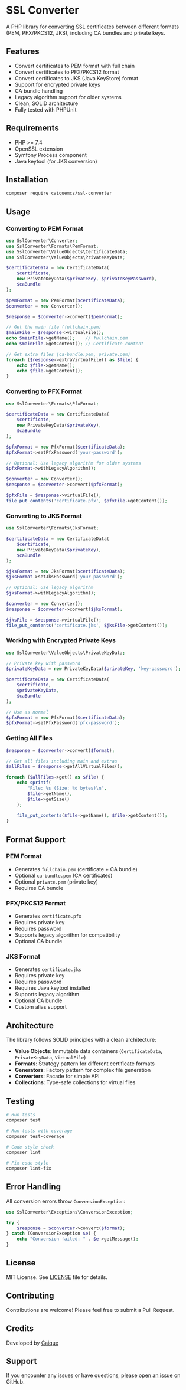 # SSL Converter

A PHP library for converting SSL certificates between different formats (PEM, PFX/PKCS12, JKS), including CA bundles and
private keys.

## Features

- Convert certificates to PEM format with full chain
- Convert certificates to PFX/PKCS12 format
- Convert certificates to JKS (Java KeyStore) format
- Support for encrypted private keys
- CA bundle handling
- Legacy algorithm support for older systems
- Clean, SOLID architecture
- Fully tested with PHPUnit

## Requirements

- PHP >= 7.4
- OpenSSL extension
- Symfony Process component
- Java keytool (for JKS conversion)

## Installation

```bash
composer require caiquemcz/ssl-converter
```

## Usage

### Converting to PEM Format

```php
use SslConverter\Converter;
use SslConverter\Formats\PemFormat;
use SslConverter\ValueObjects\CertificateData;
use SslConverter\ValueObjects\PrivateKeyData;

$certificateData = new CertificateData(
    $certificate,
    new PrivateKeyData($privateKey, $privateKeyPassword),
    $caBundle
);

$pemFormat = new PemFormat($certificateData);
$converter = new Converter();

$response = $converter->convert($pemFormat);

// Get the main file (fullchain.pem)
$mainFile = $response->virtualFile();
echo $mainFile->getName();    // fullchain.pem
echo $mainFile->getContent(); // Certificate content

// Get extra files (ca-bundle.pem, private.pem)
foreach ($response->extraVirtualFile() as $file) {
    echo $file->getName();
    echo $file->getContent();
}
```

### Converting to PFX Format

```php
use SslConverter\Formats\PfxFormat;

$certificateData = new CertificateData(
    $certificate,
    new PrivateKeyData($privateKey),
    $caBundle
);

$pfxFormat = new PfxFormat($certificateData);
$pfxFormat->setPfxPassword('your-password');

// Optional: Use legacy algorithm for older systems
$pfxFormat->withLegacyAlgorithm();

$converter = new Converter();
$response = $converter->convert($pfxFormat);

$pfxFile = $response->virtualFile();
file_put_contents('certificate.pfx', $pfxFile->getContent());
```

### Converting to JKS Format

```php
use SslConverter\Formats\JksFormat;

$certificateData = new CertificateData(
    $certificate,
    new PrivateKeyData($privateKey),
    $caBundle
);

$jksFormat = new JksFormat($certificateData);
$jksFormat->setJksPassword('your-password');

// Optional: Use legacy algorithm
$jksFormat->withLegacyAlgorithm();

$converter = new Converter();
$response = $converter->convert($jksFormat);

$jksFile = $response->virtualFile();
file_put_contents('certificate.jks', $jksFile->getContent());
```

### Working with Encrypted Private Keys

```php
use SslConverter\ValueObjects\PrivateKeyData;

// Private key with password
$privateKeyData = new PrivateKeyData($privateKey, 'key-password');

$certificateData = new CertificateData(
    $certificate,
    $privateKeyData,
    $caBundle
);

// Use as normal
$pfxFormat = new PfxFormat($certificateData);
$pfxFormat->setPfxPassword('pfx-password');
```

### Getting All Files

```php
$response = $converter->convert($format);

// Get all files including main and extras
$allFiles = $response->getAllVirtualFiles();

foreach ($allFiles->get() as $file) {
    echo sprintf(
        "File: %s (Size: %d bytes)\n",
        $file->getName(),
        $file->getSize()
    );
    
    file_put_contents($file->getName(), $file->getContent());
}
```

## Format Support

### PEM Format

- Generates `fullchain.pem` (certificate + CA bundle)
- Optional `ca-bundle.pem` (CA certificates)
- Optional `private.pem` (private key)
- Requires CA bundle

### PFX/PKCS12 Format

- Generates `certificate.pfx`
- Requires private key
- Requires password
- Supports legacy algorithm for compatibility
- Optional CA bundle

### JKS Format

- Generates `certificate.jks`
- Requires private key
- Requires password
- Requires Java keytool installed
- Supports legacy algorithm
- Optional CA bundle
- Custom alias support

## Architecture

The library follows SOLID principles with a clean architecture:

- **Value Objects**: Immutable data containers (`CertificateData`, `PrivateKeyData`, `VirtualFile`)
- **Formats**: Strategy pattern for different certificate formats
- **Generators**: Factory pattern for complex file generation
- **Converters**: Facade for simple API
- **Collections**: Type-safe collections for virtual files

## Testing

```bash
# Run tests
composer test

# Run tests with coverage
composer test-coverage

# Code style check
composer lint

# Fix code style
composer lint-fix
```

## Error Handling

All conversion errors throw `ConversionException`:

```php
use SslConverter\Exceptions\ConversionException;

try {
    $response = $converter->convert($format);
} catch (ConversionException $e) {
    echo "Conversion failed: " . $e->getMessage();
}
```

## License

MIT License. See [LICENSE](LICENSE) file for details.

## Contributing

Contributions are welcome! Please feel free to submit a Pull Request.

## Credits

Developed by [Caique](https://caique.dev)

## Support

If you encounter any issues or have questions, please [open an issue](https://github.com/caiquemcz/ssl-converter/issues)
on GitHub.